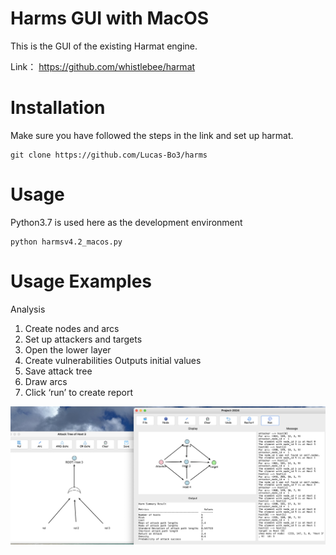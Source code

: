 # Harms GUI with MacOS 
This is the GUI of the existing Harmat engine.

Link： https://github.com/whistlebee/harmat

# Installation

Make sure you have followed the steps in the link and set up harmat.

```
git clone https://github.com/Lucas-Bo3/harms
```

# Usage

Python3.7 is used here as the development environment

```
python harmsv4.2_macos.py
```

# Usage Examples

Analysis

1. Create nodes and arcs
2. Set up attackers and targets
3. Open the lower layer
4. Create vulnerabilities Outputs initial values
5. Save attack tree
6. Draw arcs
7. Click ‘run’ to create report

![Analysis](./finalimg.jpg)
